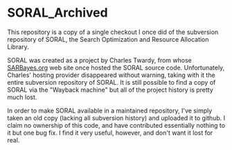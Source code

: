 # SORAL_Archived

This repository is a copy of a single checkout I once did of the subversion
repository of SORAL, the Search Optimization and Resource Allocation Library.

SORAL was created as a project by Charles Twardy, from whose
[SARBayes.org](http://sarbayes.org) web site once hosted the SORAL
source code.  Unfortunately, Charles' hosting provider disappeared
without warning, taking with it the entire subversion repository of
SORAL.  It is still possible to find a copy of SORAL via the "Wayback
machine" but all of the project history is pretty much lost.

In order to make SORAL available in a maintained repository, I've
simply taken an old copy (lacking all subversion history) and uploaded
it to github.  I claim no ownership of this code, and have contributed
essentially nothing to it but one bug fix.  I find it very useful,
however, and don't want it lost for real.
